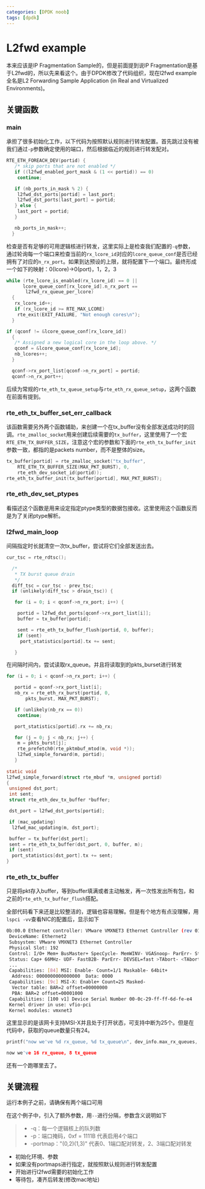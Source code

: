 ```yaml
---
categories: [DPDK noob]
tags: [dpdk]
---
```


# L2fwd example

本来应该是IP Fragmentation Sample的，但是前面提到说IP Fragmentation是基于L2fwd的，所以先来看这个。由于DPDK修改了代码组织，现在l2fwd example全名是L2 Forwarding Sample Application (in Real and Virtualized Environments)。

## 关键函数

### main

  承担了很多初始化工作，以下代码为按照默认规则进行转发配置。首先跳过没有被我们通过`-p`参数确定使用的端口，然后根据临近的规则进行转发配对。

  ```c
  RTE_ETH_FOREACH_DEV(portid) {
     /* skip ports that are not enabled */
     if ((l2fwd_enabled_port_mask & (1 << portid)) == 0)
      continue;
  
     if (nb_ports_in_mask % 2) {
      l2fwd_dst_ports[portid] = last_port;
      l2fwd_dst_ports[last_port] = portid;
     } else {
      last_port = portid;
     }
  
     nb_ports_in_mask++;
    }
  ```

  检查是否有足够的可用逻辑核进行转发，这里实际上是检查我们配置的`-q`参数，通过轮询每一个端口来检查当前的`rx_lcore_id`对应的`lcore_queue_conf`是否已经拥有了对应的`n_rx_port`。如果到达预设的上限，就将配置下一个端口。最终形成一个如下的映射：0(lcore)->0(port)，1，2，3

  ```c
  while (rte_lcore_is_enabled(rx_lcore_id) == 0 ||
        lcore_queue_conf[rx_lcore_id].n_rx_port ==
         l2fwd_rx_queue_per_lcore)
    {
     rx_lcore_id++;
     if (rx_lcore_id >= RTE_MAX_LCORE)
      rte_exit(EXIT_FAILURE, "Not enough cores\n");
    }
  
  if (qconf != &lcore_queue_conf[rx_lcore_id])
    {
     /* Assigned a new logical core in the loop above. */
     qconf = &lcore_queue_conf[rx_lcore_id];
     nb_lcores++;
    }
  
    qconf->rx_port_list[qconf->n_rx_port] = portid;
    qconf->n_rx_port++;
  ```

  后续为常规的`rte_eth_tx_queue_setup`与`rte_eth_rx_queue_setup`，这两个函数在前面有提到。

### rte_eth_tx_buffer_set_err_callback

  该函数需要另外两个函数辅助，来创建一个在tx_buffer没有全部发送成功时的回调。`rte_zmalloc_socket`用来创建后续需要的`tx_buffer`，这里使用了一个宏`RTE_ETH_TX_BUFFER_SIZE`，注意这个宏的参数和下面的`rte_eth_tx_buffer_init`参数一致，都指的是packets number，而不是整体的size。

  ```c
  tx_buffer[portid] = rte_zmalloc_socket("tx_buffer",
      RTE_ETH_TX_BUFFER_SIZE(MAX_PKT_BURST), 0,
      rte_eth_dev_socket_id(portid));
  rte_eth_tx_buffer_init(tx_buffer[portid], MAX_PKT_BURST);
  ```

### rte_eth_dev_set_ptypes

  看描述这个函数是用来设定指定ptype类型的数据包接收。这里使用这个函数反而是为了关闭ptype解析。

### l2fwd_main_loop

  间隔指定时长就清空一次tx_buffer，尝试将它们全部发送出去。

  ```c
  cur_tsc = rte_rdtsc();
  
    /*
     * TX burst queue drain
     */
    diff_tsc = cur_tsc - prev_tsc;
    if (unlikely(diff_tsc > drain_tsc)) {
  
     for (i = 0; i < qconf->n_rx_port; i++) {
  
      portid = l2fwd_dst_ports[qconf->rx_port_list[i]];
      buffer = tx_buffer[portid];
  
      sent = rte_eth_tx_buffer_flush(portid, 0, buffer);
      if (sent)
       port_statistics[portid].tx += sent;
  
     }
  ```

  在间隔时间内，尝试读取rx_queue。并且将读取到的pkts_burset进行转发

  ```c
  for (i = 0; i < qconf->n_rx_port; i++) {
  
     portid = qconf->rx_port_list[i];
     nb_rx = rte_eth_rx_burst(portid, 0,
         pkts_burst, MAX_PKT_BURST);
  
     if (unlikely(nb_rx == 0))
      continue;
  
     port_statistics[portid].rx += nb_rx;
  
     for (j = 0; j < nb_rx; j++) {
      m = pkts_burst[j];
      rte_prefetch0(rte_pktmbuf_mtod(m, void *));
      l2fwd_simple_forward(m, portid);
     }
      
  static void
  l2fwd_simple_forward(struct rte_mbuf *m, unsigned portid)
  {
   unsigned dst_port;
   int sent;
   struct rte_eth_dev_tx_buffer *buffer;
  
   dst_port = l2fwd_dst_ports[portid];
  
   if (mac_updating)
    l2fwd_mac_updating(m, dst_port);
  
   buffer = tx_buffer[dst_port];
   sent = rte_eth_tx_buffer(dst_port, 0, buffer, m);
   if (sent)
    port_statistics[dst_port].tx += sent;
  }
  ```

### rte_eth_tx_buffer

  只是将pkt存入buffer，等到buffer填满或者主动触发，再一次性发出所有包，和之前的`rte_eth_tx_buffer_flush`搭配。

全部代码看下来还是比较整洁的，逻辑也容易理解。但是有个地方有点没理解，用`lspci -vv`查看NIC的配置后，显示如下

```bash
0b:00.0 Ethernet controller: VMware VMXNET3 Ethernet Controller (rev 01)
 DeviceName: Ethernet2
 Subsystem: VMware VMXNET3 Ethernet Controller
 Physical Slot: 192
 Control: I/O+ Mem+ BusMaster+ SpecCycle- MemWINV- VGASnoop- ParErr- Stepping- SERR- FastB2B- DisINTx-
 Status: Cap+ 66MHz- UDF- FastB2B- ParErr- DEVSEL=fast >TAbort- <TAbort- <MAbort- >SERR- <PERR- INTx-
 ...
 Capabilities: [84] MSI: Enable- Count=1/1 Maskable- 64bit+
  Address: 0000000000000000  Data: 0000
 Capabilities: [9c] MSI-X: Enable+ Count=25 Masked-
  Vector table: BAR=2 offset=00000000
  PBA: BAR=2 offset=00001000
 Capabilities: [100 v1] Device Serial Number 00-0c-29-ff-ff-6d-fe-e4
 Kernel driver in use: vfio-pci
 Kernel modules: vmxnet3
```

这里显示的是该网卡支持MSI-X并且处于打开状态，可支持中断为25个。但是在代码中，获取的queue数量只有24。

```c
printf("now we've %d rx_queue, %d tx_queue\n", dev_info.max_rx_queues, dev_info.max_tx_queues);

now we've 16 rx_queue, 8 tx_queue
```

还有一个跑哪里去了。

## 关键流程

运行本例子之前，请确保有两个端口可用

在这个例子中，引入了额外参数，用`--`进行分隔，参数含义说明如下

> - -q：每一个逻辑核上的队列数
> - -p：端口掩码，0xf = 1111B 代表启用4个端口
> - -portmap："(0,2)(1,3)" 代表0、1端口配对转发，2、3端口配对转发

- 初始化环境、参数
- 如果没有portmaps进行指定，就按照默认规则进行转发配置
- 开始进行l2fwd需要的初始化工作
- 等待包，凑齐后转发(修改mac地址)

